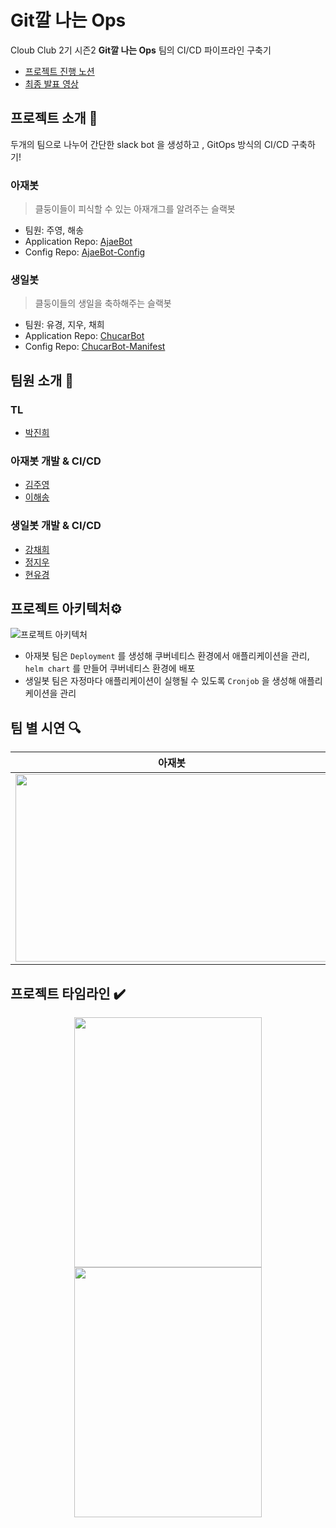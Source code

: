 # Git깔 나는 Ops


Cloub Club 2기 시즌2  **Git깔 나는 Ops** 팀의 CI/CD 파이프라인 구축기

- [프로젝트 진행 노션](https://cloudclub.notion.site/Git-Ops-c669d76dfbfe4cc781a2be58e599623d)
- [최종 발표 영상](https://youtu.be/PoSEdVg2cFQ)

## 프로젝트 소개 👋


두개의 팀으로 나누어 간단한 slack bot 을 생성하고 , GitOps 방식의 CI/CD 구축하기!

### 아재봇

> 클둥이들이 피식할 수 있는 아재개그를 알려주는 슬랙봇

- 팀원: 주영, 해송
- Application Repo: [AjaeBot](https://github.com/cloud-club/GitOps-AjaeBot)
- Config Repo: [AjaeBot-Config](https://github.com/cloud-club/GitOps-AjaeBot-Config)

### 생일봇

> 클둥이들의 생일을 축하해주는 슬랙봇

- 팀원: 유경, 지우, 채희
- Application Repo: [ChucarBot](https://github.com/cloud-club/GitOps-ChucarBot)
- Config Repo: [ChucarBot-Manifest](https://github.com/cloud-club/GitOps-ChucarBot-Manifest)

## 팀원 소개 🥇

### TL
- [박진희](https://github.com/gineepark)
### 아재봇 개발 & CI/CD
- [김주영](https://github.com/juyoung810)
- [이해송](https://github.com/pinetree2)
### 생일봇 개발 & CI/CD
- [강채희](https://github.com/chaeheekang)
- [정지우](https://github.com/ziwooda)
- [현유경](https://github.com/yugyeongh)

## 프로젝트 아키텍처⚙️

![프로젝트 아키텍처](https://user-images.githubusercontent.com/57140735/217547435-2c75a736-5223-4fa3-9f97-9f3cc33c27de.png)

- 아재봇 팀은 `Deployment` 를 생성해 쿠버네티스 환경에서 애플리케이션을 관리, `helm chart` 를 만들어 쿠버네티스 환경에 배포
- 생일봇 팀은 자정마다 애플리케이션이 실행될 수 있도록 `Cronjob` 을 생성해 애플리케이션을 관리

## 팀 별 시연 🔍
| 아재봇 | 생일봇|
| ---- | ----|
|<img src="https://user-images.githubusercontent.com/57140735/217547699-797baa9c-65cc-4b63-ab22-1d0af63e9817.gif" width="500px" height="300px" >|<img width="500px" height="300px" alt="image" src="https://user-images.githubusercontent.com/57140735/217550837-286a2440-ed84-4a14-978e-52a89e1bcdad.png">|

## 프로젝트 타임라인 ✔️

<p align="center">
<img src="https://user-images.githubusercontent.com/57140735/217548014-b5efebbc-a29c-4616-bb4c-0096f391ddd3.png" width="300px" height="400px" >
<img src="https://user-images.githubusercontent.com/57140735/217548084-7d4937cc-c6e9-4fb5-9285-57d3d6bd4a8a.png" width="300px" height="400px" >
</p>


<!-- Security scan triggered at 2025-09-02 16:16:54 -->

<!-- Security scan triggered at 2025-09-02 17:03:59 -->